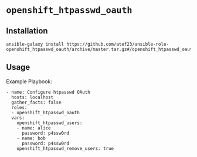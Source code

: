 # `openshift_htpasswd_oauth`

## Installation

```
ansible-galaxy install https://github.com/atef23/ansible-role-openshift_htpasswd_oauth/archive/master.tar.gz#/openshift_htpasswd_oauth
```

## Usage

Example Playbook:
```
- name: Configure htpasswd OAuth
  hosts: localhost
  gather_facts: false
  roles:
  - openshift_htpasswd_oauth
  vars:
    openshift_htpasswd_users:
    - name: alice
      password: p4ssw0rd
    - name: bob
      password: p4ssw0rd
    openshift_htpasswd_remove_users: true
```

